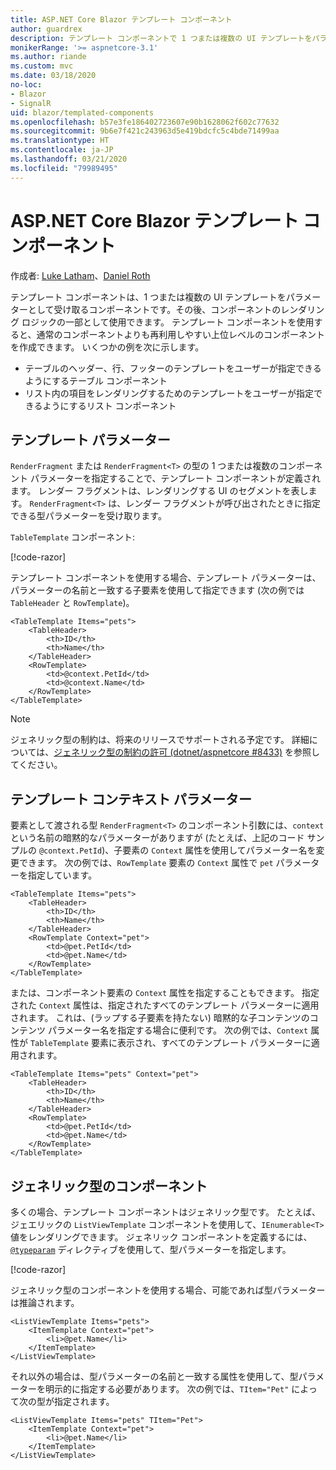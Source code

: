 ```yaml
---
title: ASP.NET Core Blazor テンプレート コンポーネント
author: guardrex
description: テンプレート コンポーネントで 1 つまたは複数の UI テンプレートをパラメーターとして受け取る方法について学習します。これは、コンポーネントのレンダリング ロジックの一部として使用できます。
monikerRange: '>= aspnetcore-3.1'
ms.author: riande
ms.custom: mvc
ms.date: 03/18/2020
no-loc:
- Blazor
- SignalR
uid: blazor/templated-components
ms.openlocfilehash: b57e3fe186402723607e90b1628062f602c77632
ms.sourcegitcommit: 9b6e7f421c243963d5e419bdcfc5c4bde71499aa
ms.translationtype: HT
ms.contentlocale: ja-JP
ms.lasthandoff: 03/21/2020
ms.locfileid: "79989495"
---
```

# <a name="aspnet-core-opno-locblazor-templated-components"></a>ASP.NET Core Blazor テンプレート コンポーネント

作成者: [Luke Latham](https://github.com/guardrex)、[Daniel Roth](https://github.com/danroth27)

テンプレート コンポーネントは、1 つまたは複数の UI テンプレートをパラメーターとして受け取るコンポーネントです。その後、コンポーネントのレンダリング ロジックの一部として使用できます。 テンプレート コンポーネントを使用すると、通常のコンポーネントよりも再利用しやすい上位レベルのコンポーネントを作成できます。 いくつかの例を次に示します。

* テーブルのヘッダー、行、フッターのテンプレートをユーザーが指定できるようにするテーブル コンポーネント
* リスト内の項目をレンダリングするためのテンプレートをユーザーが指定できるようにするリスト コンポーネント

## <a name="template-parameters"></a>テンプレート パラメーター

`RenderFragment` または `RenderFragment<T>` の型の 1 つまたは複数のコンポーネント パラメーターを指定することで、テンプレート コンポーネントが定義されます。 レンダー フラグメントは、レンダリングする UI のセグメントを表します。 `RenderFragment<T>` は、レンダー フラグメントが呼び出されたときに指定できる型パラメーターを受け取ります。

`TableTemplate` コンポーネント:

[!code-razor[](common/samples/3.x/BlazorWebAssemblySample/Components/TableTemplate.razor)]

テンプレート コンポーネントを使用する場合、テンプレート パラメーターは、パラメーターの名前と一致する子要素を使用して指定できます (次の例では `TableHeader` と `RowTemplate`)。

```razor
<TableTemplate Items="pets">
    <TableHeader>
        <th>ID</th>
        <th>Name</th>
    </TableHeader>
    <RowTemplate>
        <td>@context.PetId</td>
        <td>@context.Name</td>
    </RowTemplate>
</TableTemplate>
```

> [!NOTE]
> ジェネリック型の制約は、将来のリリースでサポートされる予定です。 詳細については、[ジェネリック型の制約の許可 (dotnet/aspnetcore #8433)](https://github.com/dotnet/aspnetcore/issues/8433) を参照してください。

## <a name="template-context-parameters"></a>テンプレート コンテキスト パラメーター

要素として渡される型 `RenderFragment<T>` のコンポーネント引数には、`context` という名前の暗黙的なパラメーターがありますが (たとえば、上記のコード サンプルの `@context.PetId`)、子要素の `Context` 属性を使用してパラメーター名を変更できます。 次の例では、`RowTemplate` 要素の `Context` 属性で `pet` パラメーターを指定しています。

```razor
<TableTemplate Items="pets">
    <TableHeader>
        <th>ID</th>
        <th>Name</th>
    </TableHeader>
    <RowTemplate Context="pet">
        <td>@pet.PetId</td>
        <td>@pet.Name</td>
    </RowTemplate>
</TableTemplate>
```

または、コンポーネント要素の `Context` 属性を指定することもできます。 指定された `Context` 属性は、指定されたすべてのテンプレート パラメーターに適用されます。 これは、(ラップする子要素を持たない) 暗黙的な子コンテンツのコンテンツ パラメーター名を指定する場合に便利です。 次の例では、`Context` 属性が `TableTemplate` 要素に表示され、すべてのテンプレート パラメーターに適用されます。

```razor
<TableTemplate Items="pets" Context="pet">
    <TableHeader>
        <th>ID</th>
        <th>Name</th>
    </TableHeader>
    <RowTemplate>
        <td>@pet.PetId</td>
        <td>@pet.Name</td>
    </RowTemplate>
</TableTemplate>
```

## <a name="generic-typed-components"></a>ジェネリック型のコンポーネント

多くの場合、テンプレート コンポーネントはジェネリック型です。 たとえば、ジェエリックの `ListViewTemplate` コンポーネントを使用して、`IEnumerable<T>` 値をレンダリングできます。 ジェネリック コンポーネントを定義するには、[`@typeparam`](xref:mvc/views/razor#typeparam) ディレクティブを使用して、型パラメーターを指定します。

[!code-razor[](common/samples/3.x/BlazorWebAssemblySample/Components/ListViewTemplate.razor)]

ジェネリック型のコンポーネントを使用する場合、可能であれば型パラメーターは推論されます。

```razor
<ListViewTemplate Items="pets">
    <ItemTemplate Context="pet">
        <li>@pet.Name</li>
    </ItemTemplate>
</ListViewTemplate>
```

それ以外の場合は、型パラメーターの名前と一致する属性を使用して、型パラメーターを明示的に指定する必要があります。 次の例では、`TItem="Pet"` によって次の型が指定されます。

```razor
<ListViewTemplate Items="pets" TItem="Pet">
    <ItemTemplate Context="pet">
        <li>@pet.Name</li>
    </ItemTemplate>
</ListViewTemplate>
```
